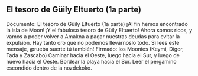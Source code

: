 ## El tesoro de Güily Eltuerto (1a parte)
Documento: El tesoro de Güily Eltuerto (1a parte)
¡Al fin hemos encontrado la isla de Moon! ¡Y el fabuloso tesoro de Güily Eltuerto! Ahora somos ricos, y vamos a poder volver a Amakna a pagar nuestras deudas para evitar la expulsión.
Hay tanto oro que no podemos llevárnoslo todo.
Si lees este mensaje, ¡prueba suerte tú también!
Firmado: los Moonies (Keymi, Digor, Tada y Zascabo)
Caminar hacia el Oeste, luego hacia el Sur, y luego de nuevo hacia el Oeste.
Bordear la playa hacia el Sur.
Leer el pergamino escondido dentro de la nozdekoko.
